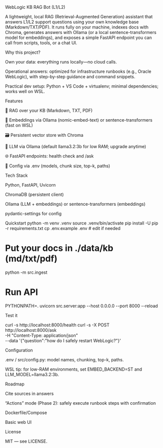 WebLogic KB RAG Bot (L1/L2)

A lightweight, local RAG (Retrieval-Augmented Generation) assistant that answers L1/L2 support questions using your own knowledge base (Markdown/TXT/PDF). It runs fully on your machine, indexes docs with Chroma, generates answers with Ollama (or a local sentence-transformers model for embeddings), and exposes a simple FastAPI endpoint you can call from scripts, tools, or a chat UI.

Why this project?

Own your data: everything runs locally—no cloud calls.

Operational answers: optimized for infrastructure runbooks (e.g., Oracle WebLogic), with step-by-step guidance and command snippets.

Practical dev setup: Python + VS Code + virtualenv; minimal dependencies; works well on WSL.

Features

🔎 RAG over your KB (Markdown, TXT, PDF)

🧠 Embeddings via Ollama (nomic-embed-text) or sentence-transformers (fast on WSL)

🗃️ Persistent vector store with Chroma

🤖 LLM via Ollama (default llama3.2:3b for low RAM; upgrade anytime)

🌐 FastAPI endpoints: health check and /ask

🧱 Config via .env (models, chunk size, top-k, paths)

Tech Stack

Python, FastAPI, Uvicorn

ChromaDB (persistent client)

Ollama (LLM + embeddings) or sentence-transformers (embeddings)

pydantic-settings for config

Quickstart
python -m venv .venv
source .venv/bin/activate
pip install -U pip -r requirements.txt
cp .env.example .env   # edit if needed

# Put your docs in ./data/kb (md/txt/pdf)
python -m src.ingest

# Run API
PYTHONPATH=. uvicorn src.server:app --host 0.0.0.0 --port 8000 --reload


Test it

curl -s http://localhost:8000/health
curl -s -X POST http://localhost:8000/ask \
  -H "Content-Type: application/json" \
  --data '{"question":"how do I safely restart WebLogic?"}'

Configuration

.env / src/config.py: model names, chunking, top-k, paths.

WSL tip: for low-RAM environments, set EMBED_BACKEND=ST and LLM_MODEL=llama3.2:3b.

Roadmap

 Cite sources in answers

 “Actions” mode (Phase 2): safely execute runbook steps with confirmation

 Dockerfile/Compose

 Basic web UI

License

MIT — see LICENSE.